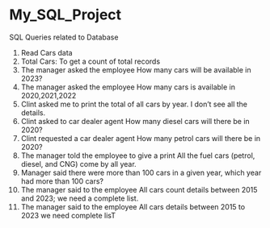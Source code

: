 # My_SQL_Project
SQL Queries related to Database
1) Read Cars data
2) Total Cars: To get a count of total records
3) The manager asked the employee How many cars will be available in 
2023?
4) The manager asked the employee How many cars is available in 
2020,2021,2022
5) Clint asked me to print the total of all cars by year. I don’t see all the 
details.
6) Clint asked to car dealer agent How many diesel cars will there be in 2020?
7) Clint requested a car dealer agent How many petrol cars will there be in 2020?
8) The manager told the employee to give a print All the fuel cars (petrol, diesel, 
and CNG) come by all year.
9) Manager said there were more than 100 cars in a given year, which year had 
more than 100 cars?
10) The manager said to the employee All cars count details between 2015 and 2023; 
we need a complete list.
11) The manager said to the employee All cars details between 2015 to 2023 we 
need complete lisT
